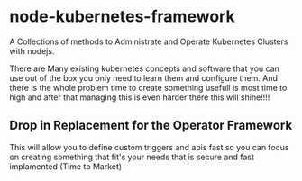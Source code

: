 # node-kubernetes-framework
A Collections of methods to Administrate and Operate Kubernetes Clusters with nodejs.

There are Many existing kubernetes concepts and software that you can use out of the box you only need to learn them and configure them. And there is the whole problem time to create something usefull is most time to high and after that managing this is even harder there this will shine!!!!



## Drop in Replacement for the Operator Framework
This will allow you to define custom triggers and apis fast so you can focus on creating something that fit's your needs that is secure and fast implamented (Time to Market)


